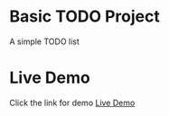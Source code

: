 # Basic TODO Project
A simple TODO list

# Live Demo

Click the link for demo [Live Demo](http://rohitanp123.github.io/todo)
